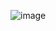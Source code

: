![image](https://user-images.githubusercontent.com/76823502/190264078-af8b2a46-24db-4080-982c-107124802d85.png)

